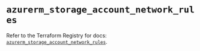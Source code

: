 # `azurerm_storage_account_network_rules`

Refer to the Terraform Registry for docs: [`azurerm_storage_account_network_rules`](https://registry.terraform.io/providers/hashicorp/azurerm/3.95.0/docs/resources/storage_account_network_rules).
